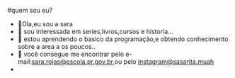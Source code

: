 #quem sou eu?
- 👋Ola,eu sou a sara
- 👀 sou interessada em series,livros,cursos e historia...
- 🌱 estou aprendendo o basico da programação,e obtendo conhecimento sobre a area a os poucos..
- 💞️ você consegue me encontrar pelo e-mail:sara.rojas@escola.pr.gov.br,ou pelo instagram@sasarita.muah
- 

